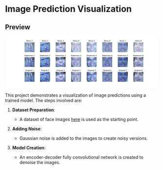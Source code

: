# Image Prediction Visualization

## Preview

![Result](./image/result.jpg)

This project demonstrates a visualization of image predictions using a trained model. The steps involved are:

1. **Dataset Preparation**:
   - A dataset of face images [here]("https://conradsanderson.id.au/lfwcrop/lfwcrop_color.zip") is used as the starting point.

2. **Adding Noise**:
   - Gaussian noise is added to the images to create noisy versions.

3. **Model Creation**:
   - An encoder-decoder fully convolutional network is created to denoise the images.




